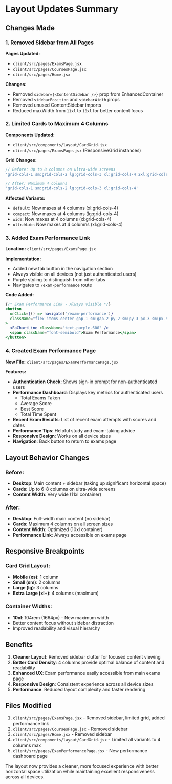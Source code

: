 # Layout Updates Summary

## Changes Made

### 1. Removed Sidebar from All Pages
**Pages Updated:**
- `client/src/pages/ExamsPage.jsx`
- `client/src/pages/CoursesPage.jsx` 
- `client/src/pages/Home.jsx`

**Changes:**
- Removed `sidebar={<ContentSidebar />}` prop from EnhancedContainer
- Removed `sidebarPosition` and `sidebarWidth` props
- Removed unused ContentSidebar imports
- Reduced maxWidth from `11xl` to `10xl` for better content focus

### 2. Limited Cards to Maximum 4 Columns
**Components Updated:**
- `client/src/components/layout/CardGrid.jsx`
- `client/src/pages/ExamsPage.jsx` (ResponsiveGrid instances)

**Grid Changes:**
```javascript
// Before: Up to 8 columns on ultra-wide screens
'grid-cols-1 sm:grid-cols-2 lg:grid-cols-3 xl:grid-cols-4 2xl:grid-cols-5 3xl:grid-cols-6'

// After: Maximum 4 columns
'grid-cols-1 sm:grid-cols-2 lg:grid-cols-3 xl:grid-cols-4'
```

**Affected Variants:**
- `default`: Now maxes at 4 columns (xl:grid-cols-4)
- `compact`: Now maxes at 4 columns (lg:grid-cols-4)
- `wide`: Now maxes at 4 columns (xl:grid-cols-4)
- `ultraWide`: Now maxes at 4 columns (xl:grid-cols-4)

### 3. Added Exam Performance Link
**Location:** `client/src/pages/ExamsPage.jsx`

**Implementation:**
- Added new tab button in the navigation section
- Always visible on all devices (not just authenticated users)
- Purple styling to distinguish from other tabs
- Navigates to `/exam-performance` route

**Code Added:**
```jsx
{/* Exam Performance Link - Always visible */}
<button
  onClick={() => navigate('/exam-performance')}
  className="flex items-center gap-1 sm:gap-2 py-2 sm:py-3 px-3 sm:px-5 rounded-lg font-medium text-xs sm:text-sm whitespace-nowrap transition-all duration-200 bg-purple-50 text-purple-700 border border-purple-200 hover:bg-purple-100"
>
  <FaChartLine className="text-purple-600" />
  <span className="font-semibold">Exam Performance</span>
</button>
```

### 4. Created Exam Performance Page
**New File:** `client/src/pages/ExamPerformancePage.jsx`

**Features:**
- **Authentication Check**: Shows sign-in prompt for non-authenticated users
- **Performance Dashboard**: Displays key metrics for authenticated users
  - Total Exams Taken
  - Average Score
  - Best Score
  - Total Time Spent
- **Recent Exam Results**: List of recent exam attempts with scores and dates
- **Performance Tips**: Helpful study and exam-taking advice
- **Responsive Design**: Works on all device sizes
- **Navigation**: Back button to return to exams page

## Layout Behavior Changes

### Before:
- **Desktop**: Main content + sidebar (taking up significant horizontal space)
- **Cards**: Up to 6-8 columns on ultra-wide screens
- **Content Width**: Very wide (11xl container)

### After:
- **Desktop**: Full-width main content (no sidebar)
- **Cards**: Maximum 4 columns on all screen sizes
- **Content Width**: Optimized (10xl container)
- **Performance Link**: Always accessible on exams page

## Responsive Breakpoints

### Card Grid Layout:
- **Mobile (xs)**: 1 column
- **Small (sm)**: 2 columns  
- **Large (lg)**: 3 columns
- **Extra Large (xl+)**: 4 columns (maximum)

### Container Widths:
- **10xl**: 104rem (1664px) - New maximum width
- Better content focus without sidebar distraction
- Improved readability and visual hierarchy

## Benefits

1. **Cleaner Layout**: Removed sidebar clutter for focused content viewing
2. **Better Card Density**: 4 columns provide optimal balance of content and readability
3. **Enhanced UX**: Exam performance easily accessible from main exams page
4. **Responsive Design**: Consistent experience across all device sizes
5. **Performance**: Reduced layout complexity and faster rendering

## Files Modified

1. `client/src/pages/ExamsPage.jsx` - Removed sidebar, limited grid, added performance link
2. `client/src/pages/CoursesPage.jsx` - Removed sidebar
3. `client/src/pages/Home.jsx` - Removed sidebar
4. `client/src/components/layout/CardGrid.jsx` - Limited all variants to 4 columns max
5. `client/src/pages/ExamPerformancePage.jsx` - New performance dashboard page

The layout now provides a cleaner, more focused experience with better horizontal space utilization while maintaining excellent responsiveness across all devices.